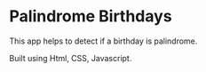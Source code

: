# Palindrome Birthdays

This app helps to detect if a birthday is palindrome.

Built using Html, CSS, Javascript.